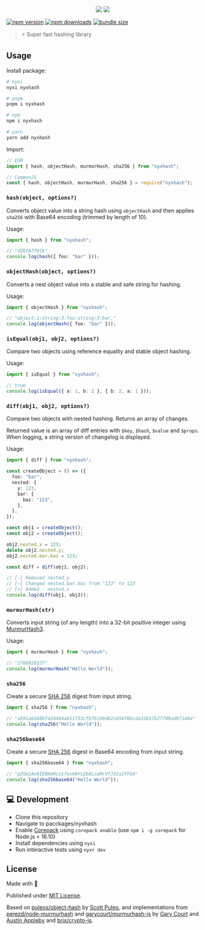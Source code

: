 <p align="center">
<img src="https://raw.githubusercontent.com/nyxblabs/utilities/main/.github/assets/cover-nyxhash_light.png#gh-light-mode-only">
<img src="https://raw.githubusercontent.com/nyxblabs/utilities/main/.github/assets/cover-nyxhash_black.png#gh-dark-mode-only">
</p>

[![npm version][npm-version-src]][npm-version-href]
[![npm downloads][npm-downloads-src]][npm-downloads-href]
[![bundle size][bundle-src]][bundle-href]

> ⚡ Super fast hashing library

## Usage

Install package:

```sh
# nyxi
nyxi nyxhash

# pnpm
pnpm i nyxhash

# npm
npm i nyxhash

# yarn
yarn add nyxhash
```

Import:

```ts
// ESM
import { hash, objectHash, murmurHash, sha256 } from "nyxhash";

// CommonJS
const { hash, objectHash, murmurHash, sha256 } = require("nyxhash");
```

### `hash(object, options?)`

Converts object value into a string hash using `objectHash` and then applies `sha256` with Base64 encoding (trimmed by length of 10).

Usage:

```ts
import { hash } from "nyxhash";

// "dZbtA7f0lK"
console.log(hash({ foo: "bar" }));
```

### `objectHash(object, options?)`

Converts a nest object value into a stable and safe string for hashing.

Usage:

```ts
import { objectHash } from "nyxhash";

// "object:1:string:3:foo:string:3:bar,"
console.log(objectHash({ foo: "bar" }));
```

### `isEqual(obj1, obj2, options?)`

Compare two objects using reference equality and stable object hashing.

Usage:

```ts
import { isEqual } from "nyxhash";

// true
console.log(isEqual({ a: 1, b: 2 }, { b: 2, a: 1 }));
```

### `diff(obj1, obj2, options?)`

Compare two objects with nested hashing. Returns an array of changes.

Returned value is an array of diff entries with `$key`, `$hash`, `$value` and `$props`. When logging, a string version of changelog is displayed.

Usage:

```ts
import { diff } from "nyxhash";

const createObject = () => ({
  foo: "bar",
  nested: {
    y: 123,
    bar: {
      baz: "123",
    },
  },
});

const obj1 = createObject();
const obj2 = createObject();

obj2.nested.x = 123;
delete obj2.nested.y;
obj2.nested.bar.baz = 123;

const diff = diff(obj1, obj2);

// [-] Removed nested.y
// [~] Changed nested.bar.baz from "123" to 123
// [+] Added   nested.x
console.log(diff(obj1, obj2));
```

### `murmurHash(str)`

Converts input string (of any length) into a 32-bit positive integer using [MurmurHash3](<(https://en.wikipedia.org/wiki/MurmurHash)>).

Usage:

```ts
import { murmurHash } from "nyxhash";

// "2708020327"
console.log(murmurHash("Hello World"));
```

### `sha256`

Create a secure [SHA 256](https://en.wikipedia.org/wiki/SHA-2) digest from input string.

```ts
import { sha256 } from "nyxhash";

// "a591a6d40bf420404a011733cfb7b190d62c65bf0bcda32b57b277d9ad9f146e"
console.log(sha256("Hello World"));
```

### `sha256base64`

Create a secure [SHA 256](https://en.wikipedia.org/wiki/SHA-2) digest in Base64 encoding from input string.

```ts
import { sha256base64 } from "nyxhash";

// "pZGm1Av0IEBKARczz7exkNYsZb8LzaMrV7J32a2fFG4"
console.log(sha256base64("Hello World"));
```

## 💻 Development

- Clone this repository
- Navigate to pacckages/nyxhash
- Enable [Corepack](https://github.com/nodejs/corepack) using `corepack enable` (use `npm i -g corepack` for Node.js < 16.10)
- Install dependencies using `nyxi`
- Run interactive tests using `nyxr dev`

## License

Made with 💞

Published under [MIT License](./LICENSE).

Based on [puleos/object-hash](https://github.com/puleos/object-hash) by [Scott Puleo](https://github.com/puleos/), and implementations from [perezd/node-murmurhash](perezd/node-murmurhash) and
[garycourt/murmurhash-js](https://github.com/garycourt/murmurhash-js) by [Gary Court](mailto:gary.court@gmail.com) and [Austin Appleby](mailto:aappleby@gmail.com) and [brix/crypto-js](https://github.com/brix/crypto-js).

<!-- Badges -->

[npm-version-src]: https://img.shields.io/npm/v/nyxhash?style=flat-square
[npm-version-href]: https://npmjs.com/package/nyxhash
[npm-downloads-src]: https://img.shields.io/npm/dm/nyxhash?style=flat-square
[npm-downloads-href]: https://npmjs.com/package/nyxhash
[bundle-src]: https://flat.badgen.net/bundlephobia/minzip/nyxhash
[bundle-href]: https://bundlephobia.com/package/nyxhash
